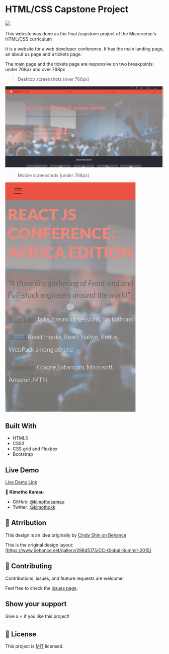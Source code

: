 # HTML/CSS Capstone Project

![](https://img.shields.io/badge/Microverse-blueviolet)


This website was done as the final /capstone project of the Micorverse's HTML/CSS curriculum

It is a website for a web developer conference. It has the main landing page, an about us page and a tickets page.

The main page and the tickets page are responsive on two breakpoints: under 768px and over 768px

> Desktop screenshots (over 768px)

![screenshot](./images/desktop-screenshot1.png)

> Mobile screenshots (under 768px)

![screenshot](./images/mobile-screenshot1.png)
 
## Built With

- HTML5
- CSS3
- CSS grid and Flexbox
- Bootstrap

## Live Demo

[Live Demo Link](https://kimothokamau.github.io/html-css-capstone/)


👤 **Kimotho Kamau**

- GitHub: [@kimothokamau](https://github.com/kimothokamau)
- Twitter: [@kimothokk](https://twitter.com/kimothokk)


## 🤝 Atrribution

This design is an idea originally by [Cindy Shin on Behance](https://www.behance.net/adagio07)

This is the original design layout: [https://www.behance.net/gallery/29845175/CC-Global-Summit-2015]

## 🤝 Contributing

Contributions, issues, and feature requests are welcome!

Feel free to check the [issues page](https://github.com/kimothokamau/html-css-capstone/issues).

## Show your support

Give a ⭐️ if you like this project!

## 📝 License

This project is [MIT](LICENSE) licensed.
